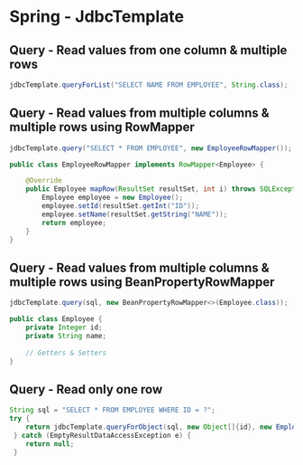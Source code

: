 # Spring - JdbcTemplate

## Query - Read values from one column & multiple rows

```java
jdbcTemplate.queryForList("SELECT NAME FROM EMPLOYEE", String.class);
```

## Query - Read values from multiple columns & multiple rows using RowMapper

```java
jdbcTemplate.query("SELECT * FROM EMPLOYEE", new EmployeeRowMapper());

public class EmployeeRowMapper implements RowMapper<Employee> {

    @Override
    public Employee mapRow(ResultSet resultSet, int i) throws SQLException {
        Employee employee = new Employee();
        employee.setId(resultSet.getInt("ID"));
        employee.setName(resultSet.getString("NAME"));
        return employee;
    }
}
```

## Query - Read values from multiple columns & multiple rows using BeanPropertyRowMapper

```java
jdbcTemplate.query(sql, new BeanPropertyRowMapper<>(Employee.class));

public class Employee {
    private Integer id;
    private String name;
    
    // Getters & Setters
}
```

## Query - Read only one row

```java
String sql = "SELECT * FROM EMPLOYEE WHERE ID = ?";
try {
    return jdbcTemplate.queryForObject(sql, new Object[]{id}, new EmployeeRowMapper());
 } catch (EmptyResultDataAccessException e) {
    return null;
 }
```
